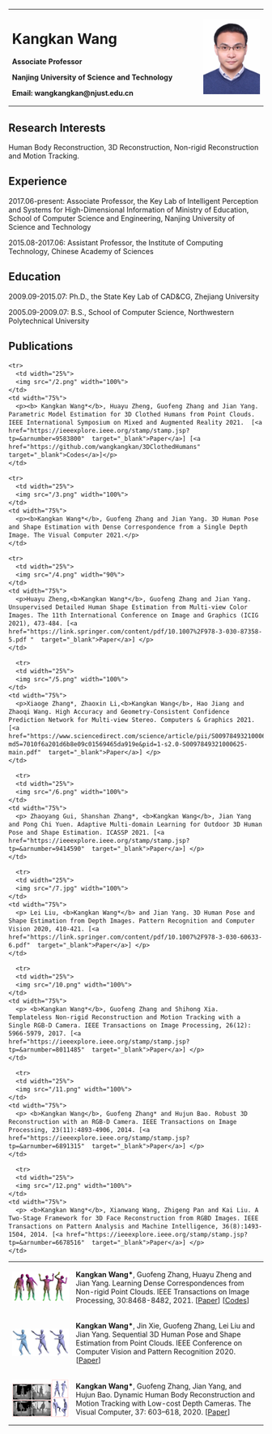 <table border="0">
  <tr>
    <td width="75%">
      <h1>Kangkan Wang</h1>
      <p><b>Associate Professor</b></p>
      <p><b>Nanjing University of Science and Technology</b></p>
      <p><b>Email: wangkangkan@njust.edu.cn</b></p>
    </td>
    <td width="25%">
      <img src="/GetPhotoFile.jfif" width="100%">     
    </td>
  </tr>
</table>

## Research Interests

Human Body Reconstruction, 3D Reconstruction, Non-rigid Reconstruction and Motion Tracking.

## Experience

2017.06-present: Associate Professor, the Key Lab of Intelligent Perception and Systems for High-Dimensional Information of Ministry of Education, School of Computer Science and Engineering, Nanjing University of Science and Technology

2015.08-2017.06: Assistant Professor, the Institute of Computing Technology, Chinese Academy of Sciences

## Education

2009.09-2015.07: Ph.D., the State Key Lab of CAD&CG, Zhejiang University

2005.09-2009.07: B.S., School of Computer Science, Northwestern Polytechnical University

## Publications 

<table border="0">
  <tr>
      <td width="25%">
      <img src="/1.png" width="100%">     
    </td>
    <td width="75%">
      <p><b>Kangkan Wang*</b>, Guofeng Zhang, Huayu Zheng and Jian Yang. Learning Dense Correspondences from Non-rigid Point Clouds. IEEE Transactions on Image Processing, 30:8468-8482, 2021.  [<a href="https://ieeexplore.ieee.org/stamp/stamp.jsp?tp=&arnumber=9562270"  target="_blank">Paper</a>] [<a href="https://github.com/wangkangkan/LearningDenseCorrespondences"  target="_blank">Codes</a>]</p>
    </td>

  </tr>
  
    <tr>
      <td width="25%">
      <img src="/2.png" width="100%">     
    </td>
    <td width="75%">
      <p><b> Kangkan Wang*</b>, Huayu Zheng, Guofeng Zhang and Jian Yang. Parametric Model Estimation for 3D Clothed Humans from Point Clouds. IEEE International Symposium on Mixed and Augmented Reality 2021.  [<a href="https://ieeexplore.ieee.org/stamp/stamp.jsp?tp=&arnumber=9583800"  target="_blank">Paper</a>] [<a href="https://github.com/wangkangkan/3DClothedHumans"  target="_blank">Codes</a>]</p>
    </td>

  </tr>
  
    <tr>
      <td width="25%">
      <img src="/3.png" width="100%">     
    </td>
    <td width="75%">
      <p><b>Kangkan Wang*</b>, Guofeng Zhang and Jian Yang. 3D Human Pose and Shape Estimation with Dense Correspondence from a Single Depth Image. The Visual Computer 2021.</p>
    </td>

  </tr>

    <tr>
      <td width="25%">
      <img src="/4.png" width="90%">     
    </td>
    <td width="75%">
      <p>Huayu Zheng,<b>Kangkan Wang*</b>, Guofeng Zhang and Jian Yang. Unsupervised Detailed Human Shape Estimation from Multi-view Color Images. The 11th International Conference on Image and Graphics (ICIG 2021), 473-484. [<a href="https://link.springer.com/content/pdf/10.1007%2F978-3-030-87358-5.pdf "  target="_blank">Paper</a>] </p>
    </td>

  </tr>
  
      <tr>
      <td width="25%">
      <img src="/5.png" width="100%">     
    </td>
    <td width="75%">
      <p>Xiaoge Zhang*, Zhaoxin Li,<b>Kangkan Wang</b>, Hao Jiang and Zhaoqi Wang. High Accuracy and Geometry-Consistent Confidence Prediction Network for Multi-view Stereo. Computers & Graphics 2021. [<a href="https://www.sciencedirect.com/science/article/pii/S0097849321000625/pdfft?md5=7010f6a201d6b8e09c01569465da919e&pid=1-s2.0-S0097849321000625-main.pdf"  target="_blank">Paper</a>] </p>
    </td>

  </tr>
  
      <tr>
      <td width="25%">
      <img src="/6.png" width="100%">     
    </td>
    <td width="75%">
      <p> Zhaoyang Gui, Shanshan Zhang*, <b>Kangkan Wang</b>, Jian Yang and Pong Chi Yuen. Adaptive Multi-domain Learning for Outdoor 3D Human Pose and Shape Estimation. ICASSP 2021. [<a href="https://ieeexplore.ieee.org/stamp/stamp.jsp?tp=&arnumber=9414590"  target="_blank">Paper</a>] </p>
    </td>

  </tr>
  
      <tr>
      <td width="25%">
      <img src="/7.jpg" width="100%">     
    </td>
    <td width="75%">
      <p> Lei Liu, <b>Kangkan Wang*</b> and Jian Yang. 3D Human Pose and Shape Estimation from Depth Images. Pattern Recognition and Computer Vision 2020, 410-421. [<a href="https://link.springer.com/content/pdf/10.1007%2F978-3-030-60633-6.pdf"  target="_blank">Paper</a>] </p>
    </td>

  </tr>
      <tr>
      <td width="25%">
      <img src="/8.png" width="100%">     
    </td>
    <td width="75%">
      <p> <b>Kangkan Wang*</b>, Jin Xie, Guofeng Zhang, Lei Liu and Jian Yang. Sequential 3D Human Pose and Shape Estimation from Point Clouds. IEEE Conference on Computer Vision and Pattern Recognition 2020. [<a href="http://www.cad.zju.edu.cn/home/gfzhang/projects/cvpr2020_HPSE.pdf"  target="_blank">Paper</a>] </p>
    </td>

  </tr> 
      <tr>
      <td width="25%">
      <img src="/9.png" width="100%">     
    </td>
    <td width="75%">
      <p> <b>Kangkan Wang*</b>, Guofeng Zhang, Jian Yang, and Hujun Bao. Dynamic Human Body Reconstruction and Motion Tracking with Low-cost Depth Cameras. The Visual Computer, 37: 603–618, 2020. [<a href="https://link.springer.com/content/pdf/10.1007/s00371-020-01826-4.pdf"  target="_blank">Paper</a>] </p>
    </td>

  </tr>
  
      <tr>
      <td width="25%">
      <img src="/10.png" width="100%">     
    </td>
    <td width="75%">
      <p> <b>Kangkan Wang*</b>, Guofeng Zhang and Shihong Xia. Templateless Non-rigid Reconstruction and Motion Tracking with a Single RGB-D Camera. IEEE Transactions on Image Processing, 26(12): 5966-5979, 2017. [<a href="https://ieeexplore.ieee.org/stamp/stamp.jsp?tp=&arnumber=8011485"  target="_blank">Paper</a>] </p>
    </td>

  </tr>
  
      <tr>
      <td width="25%">
      <img src="/11.png" width="100%">     
    </td>
    <td width="75%">
      <p> <b>Kangkan Wang</b>, Guofeng Zhang* and Hujun Bao. Robust 3D Reconstruction with an RGB-D Camera. IEEE Transactions on Image Processing, 23(11):4893-4906, 2014. [<a href="https://ieeexplore.ieee.org/stamp/stamp.jsp?tp=&arnumber=6891315"  target="_blank">Paper</a>] </p>
    </td>

  </tr>
  
      <tr>
      <td width="25%">
      <img src="/12.png" width="100%">     
    </td>
    <td width="75%">
      <p> <b>Kangkan Wang*</b>, Xianwang Wang, Zhigeng Pan and Kai Liu. A Two-Stage Framework for 3D Face Reconstruction from RGBD Images. IEEE Transactions on Pattern Analysis and Machine Intelligence, 36(8):1493-1504, 2014. [<a href="https://ieeexplore.ieee.org/stamp/stamp.jsp?tp=&arnumber=6678516"  target="_blank">Paper</a>] </p>
    </td>

  </tr>
  
     
</table>

